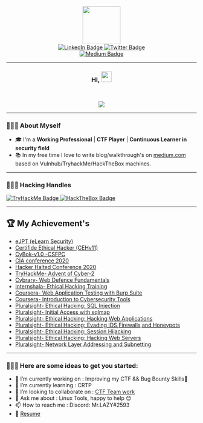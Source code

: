 <div id="header" align="center">
  <img src="https://media.giphy.com/media/JWy2zBSXQ55W5Jh00D/giphy.gif" width="100"/>
  <div id="badges">
    <a href="https://www.linkedin.com/in/shubham-singh-aka-mrlazy/">
      <img src="https://img.shields.io/badge/LinkedIn-blue?style=for-the-badge&logo=linkedin&logoColor=white" alt="LinkedIn Badge"/>
    </a>
    <a href="https://twitter.com/MrLazy62747454">
      <img src="https://img.shields.io/badge/Twitter-blue?style=for-the-badge&logo=twitter&logoColor=white" alt="Twitter Badge"/>
    </a>
  </div>
   <a href="https://medium.com/@shubham-singh">
      <img src="https://img.shields.io/badge/Medium-red?style=for-the-badge&logo=medium&logoColor=white" alt="Medium Badge"/>
   </a>	
</div>

	  
---
	  
<h3 align="center">
	HI, <img src="https://media.giphy.com/media/hvRJCLFzcasrR4ia7z/giphy.gif" width="28">
</h3> 
<br/>

<!-- Using SVG by DenverCoder1 - https://github.com/DenverCoder1/readme-typing-svg -->
<p align="center">
  <a href="https://github.com/DenverCoder1/readme-typing-svg"><img src="https://readme-typing-svg.herokuapp.com?lines=I+am+Shubham+Kumar;Computer+Science+Student;Cyber+Security+Enthusiast;%20CTF+Player%20|%20TryHackMe%20|%20HackTheBox%20|%20CEHv11%20;Always%20willing%20to%20learn%20new%20things&center=true&width=580&height=45"></a>
</p>

---

<h3> 👨🏼‍🎓  About Myself </h3>

- 🎓 I'm a **Working Professional** | **CTF Player** | **Continuous Learner in security field**
- 📚 In my free time I love to write blog/walkthrough's on [medium.com](https://shubham-singh.medium.com/) based on Vulnhub/TryhackMe/HackTheBox machines.

---

<h3> 👨🏻‍💻  Hacking Handles </h3>

<a href="https://tryhackme.com/p/Mr.Lazy">
      <img src="https://img.shields.io/badge/Tryhackme-B22222?style=for-the-badge&logo=tryhackme&logoColor=white&style=flat" alt="TryHackMe Badge"/>
</a>

<a href="https://app.hackthebox.com/profile/255609">
      <img src="https://img.shields.io/badge/Hackthebox-FF8C00?style=for-the-badge&logo=hackthebox&logoColor=white&style=flat" alt="HackTheBox Badge"/>
</a>

---

<h2> 🏆  My Achievement's </h3>

- [eJPT (eLearn Security)](https://drive.google.com/file/d/1Twz4w6cnRXCNAK2vWtg7JnkFXzAgl99O/view?usp=sharing)
- [Certifide Ethical Hacker (CEHv11)](https://drive.google.com/file/d/17htQ9FF6BJsBQrrgK9uHyEQMO_j_ldnF/view?usp=sharing)
- [CyBok-v1.0 -CSFPC](https://drive.google.com/file/d/1Zv9DuAa_IiQXQjz-hqpYVJFjNOBxtzmo/view?usp=sharing)
- [CIA conference 2020](https://drive.google.com/file/d/18_f6v1MYv-kgoWGwps-qSxO85rddqCSb/view?usp=sharing)
- [Hacker Halted Conference 2020](https://drive.google.com/file/d/1Y209hLyzhaUTQsB7ESMU33LLwjsu5eAY/view?usp=sharing)
- [TryHackMe- Advent of Cyber-2](https://drive.google.com/file/d/1N-vqdLfgJJOei8SEWLfSn25dP06No4u-/view?usp=sharing)
- [Cybrary- Web Defence Fundamentals](https://drive.google.com/file/d/1-SD2hGJwDvSQjfFf9pmtnsyJlWmGaHyT/view?usp=sharing)
- [Internshala- Ethical Hacking Training](https://drive.google.com/file/d/1c09hYtVEPOjHCKXYviWrHQU9U9e0dhya/view?usp=sharing)
- [Coursera- Web Application Testing with Burp Suite](https://drive.google.com/file/d/1le4oS5K1xJdjj3H8Ns24UOeyKXf9iF5r/view?usp=sharing)
- [Coursera- Introduction to Cybersecurity Tools](https://drive.google.com/file/d/1UM36J9SUZ_nOfFAOzbWZZYMHUVVKA3re/view?usp=sharing)
- [Pluralsight- Ethical Hacking: SQL Injection](https://drive.google.com/file/d/1m3XKzAtySD_JAKzH6B78511vU_sE29U7/view?usp=sharing)
- [Pluralsight- Initial Access with sqlmap](https://drive.google.com/file/d/1EWO2CxFUiJw0g7thPqD2pmk3mMrsl2gC/view?usp=sharing)
- [Pluralsight- Ethical Hacking: Hacking Web Applications](https://drive.google.com/file/d/18btY441ykvhnOVDHb_TvIw6n94mLkm5p/view?usp=sharing)
- [Pluralsight- Ethical Hacking: Evading IDS,Firewalls,and Honeypots](https://drive.google.com/file/d/127NtxMEveBf9cqq2x9CuMvH9KpVOxQGc/view?usp=sharing)
- [Pluralsight- Ethical Hacking: Session Hijacking](https://drive.google.com/file/d/1o1qFN-OrxlvesotBG7LPgkB0Pd08AXZu/view?usp=sharing)
- [Pluralsight- Ethical Hacking: Hacking Web Servers](https://drive.google.com/file/d/1AJ8kTWCd7vf6csSRZzhTHaBCyZPPWFq0/view?usp=sharing)
- [Pluralsight- Network Layer Addressing and Subnetting](https://drive.google.com/file/d/18m3oAe9epEeVjXD8S3xWi7MyMGTef1Z9/view?usp=sharing)

---

<h3> 🦸🏻‍♂️  Here are some ideas to get you started: </h3>

- 🔭 I’m currently working on : Improving my CTF && Bug Bounty Skills💪
- 🌱 I’m currently learning : CRTP
- 👯 I’m looking to collaborate on : [CTF Team work](https://discord.gg/wUV5FZPc) 
- 💬 Ask me about : Linux Tools, happy to help 😊
- 📫 How to reach me : Discord: Mr.LAZY#2593 
- 📖 [Resume](https://docs.google.com/document/d/1KctcSln66h3ZWaO0nb2eqFvbUVuRyZPx/edit?usp=sharing&ouid=117894533509069112561&rtpof=true&sd=true)
